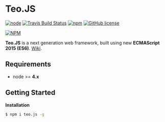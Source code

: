# Teo.JS
[![node](https://img.shields.io/badge/node-%3E%3D%204.x-brightgreen.svg)](https://github.com/Antyfive/teo.js)
[![Travis Build Status](https://travis-ci.org/Antyfive/teo.js.svg)](https://travis-ci.org/Antyfive/teo.js)
[![npm](https://img.shields.io/npm/v/npm.svg)](https://github.com/Antyfive/teo.js)
[![GitHub license](https://img.shields.io/badge/license-MIT-blue.svg)](https://raw.githubusercontent.com/Antyfive/teo.js/master/LICENSE)

[![NPM](https://nodei.co/npm/teo.js.png?downloads=true&stars=true)](https://nodei.co/npm/teo.js/)

**Teo.JS** is a next generation web framework, built using new **ECMAScript 2015 (ES6)**. 
[Wiki](https://github.com/Antyfive/teo.js/wiki).

## Requirements
- node >= **4.x**

## Getting Started

**Installation**
```bash
$ npm i teo.js -g
```
